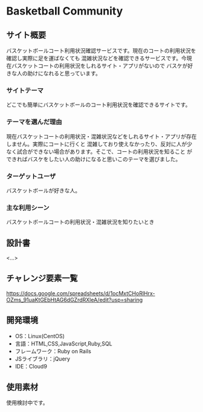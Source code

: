 # Basketball Community

## サイト概要
バスケットボールコート利用状況確認サービスです。現在のコートの利用状況を確認し実際に足を運ばなくても
混雑状況などを確認できるサービスです。今現在バスケットコートの利用状況をしれるサイト・アプリがないので
バスケが好きな人の助けになれると思っています。

### サイトテーマ
どこでも簡単にバスケットボールのコート利用状況を確認できるサイトです。

### テーマを選んだ理由
現在バスケットコートの利用状況・混雑状況などをしれるサイト・アプリが存在しません。実際にコートに行くと
混雑しており使えなかったり、反対に人が少なく試合ができない場合があります。そこで、コートの利用状況を知ること
ができればバスケをしたい人の助けになると思いこのテーマを選びました。

### ターゲットユーザ
バスケットボールが好きな人。

### 主な利用シーン
バスケットボールコートの利用状況・混雑状況を知りたいとき


## 設計書
<...>

## チャレンジ要素一覧
<https://docs.google.com/spreadsheets/d/1ocMxtCHoRlHrx-OZms_91uaKtGEbHtAG6dGZrdRXleA/edit?usp=sharing>

## 開発環境
- OS：Linux(CentOS)
- 言語：HTML,CSS,JavaScript,Ruby,SQL
- フレームワーク：Ruby on Rails
- JSライブラリ：jQuery
- IDE：Cloud9

## 使用素材
使用検討中です。
